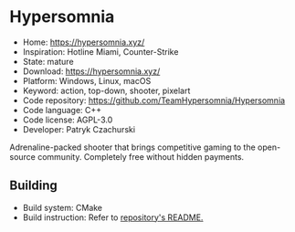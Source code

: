 # Hypersomnia

- Home: https://hypersomnia.xyz/
- Inspiration: Hotline Miami, Counter-Strike
- State: mature
- Download: https://hypersomnia.xyz/
- Platform: Windows, Linux, macOS
- Keyword: action, top-down, shooter, pixelart
- Code repository: https://github.com/TeamHypersomnia/Hypersomnia
- Code language: C++
- Code license: AGPL-3.0
- Developer: Patryk Czachurski

Adrenaline-packed shooter that brings competitive gaming to the open-source community. Completely free without hidden payments.

## Building

- Build system: CMake
- Build instruction: Refer to [repository's README.](https://github.com/TeamHypersomnia/Hypersomnia#how-to-build)
